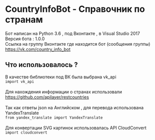 # CountryInfoBot - Справочник по странам
Бот написан на Python 3.6 , под Вконтакте , в Visual Studio 2017 \
Версия бота : 1.0.0 \
Ссылка на группу Вконтакте где находится бот (сообщения группы) https://vk.com/country_info_bot 
## Что использовалось ?
В качестве библиотеки под ВК была выбрана vk_api \
`import vk_api` \
\
Для нахождения информации о странах использовали https://github.com/apilayer/restcountries \
\
Так как ответы json на Английском , для перевода использована YandexTranslate \
`from yandex_translate import YandexTranslate` \
\
Для конвертации SVG картинок использовалась API CloudConvert \
`import cloudconvert` 
